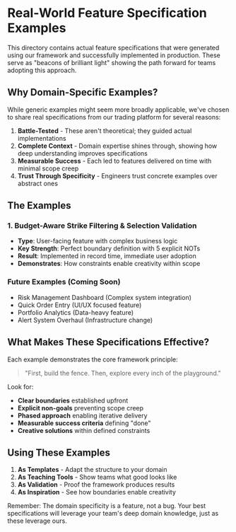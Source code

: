 # Real-World Feature Specification Examples

This directory contains actual feature specifications that were generated using our framework and successfully implemented in production. These serve as "beacons of brilliant light" showing the path forward for teams adopting this approach.

## Why Domain-Specific Examples?

While generic examples might seem more broadly applicable, we've chosen to share real specifications from our trading platform for several reasons:

1. **Battle-Tested** - These aren't theoretical; they guided actual implementations
2. **Complete Context** - Domain expertise shines through, showing how deep understanding improves specifications
3. **Measurable Success** - Each led to features delivered on time with minimal scope creep
4. **Trust Through Specificity** - Engineers trust concrete examples over abstract ones

## The Examples

### 1. Budget-Aware Strike Filtering & Selection Validation
- **Type**: User-facing feature with complex business logic
- **Key Strength**: Perfect boundary definition with 5 explicit NOTs
- **Result**: Implemented in record time, immediate user adoption
- **Demonstrates**: How constraints enable creativity within scope

### Future Examples (Coming Soon)
- Risk Management Dashboard (Complex system integration)
- Quick Order Entry (UI/UX focused feature)
- Portfolio Analytics (Data-heavy feature)
- Alert System Overhaul (Infrastructure change)

## What Makes These Specifications Effective?

Each example demonstrates the core framework principle:
> "First, build the fence. Then, explore every inch of the playground."

Look for:
- **Clear boundaries** established upfront
- **Explicit non-goals** preventing scope creep
- **Phased approach** enabling iterative delivery
- **Measurable success criteria** defining "done"
- **Creative solutions** within defined constraints

## Using These Examples

1. **As Templates** - Adapt the structure to your domain
2. **As Teaching Tools** - Show teams what good looks like
3. **As Validation** - Proof the framework produces results
4. **As Inspiration** - See how boundaries enable creativity

Remember: The domain specificity is a feature, not a bug. Your best specifications will leverage your team's deep domain knowledge, just as these leverage ours. 